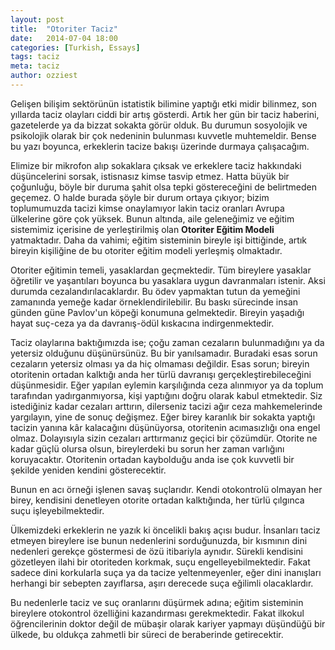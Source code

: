 ```yaml
---
layout: post
title:  "Otoriter Taciz"
date:   2014-07-04 18:00
categories: [Turkish, Essays]
tags: taciz
meta: taciz
author: ozziest
---
```


Gelişen bilişim sektörünün istatistik bilimine yaptığı etki midir bilinmez, son yıllarda taciz olayları ciddi bir artış gösterdi. Artık her gün bir taciz haberini, gazetelerde ya da bizzat sokakta görür olduk. Bu durumun sosyolojik ve psikolojik olarak bir çok nedeninin bulunması kuvvetle muhtemeldir. Bense bu yazı boyunca, erkeklerin tacize bakışı üzerinde durmaya çalışacağım.  

Elimize bir mikrofon alıp sokaklara çıksak ve erkeklere taciz hakkındaki düşüncelerini sorsak, istisnasız kimse tasvip etmez. Hatta büyük bir çoğunluğu, böyle bir duruma şahit olsa tepki göstereceğini de belirtmeden geçemez. O halde burada şöyle bir durum ortaya çıkıyor; bizim toplumumuzda tacizi kimse onaylamıyor lakin taciz oranları Avrupa ülkelerine göre çok yüksek. Bunun altında, aile geleneğimiz ve eğitim sistemimiz içerisine de yerleştirilmiş olan <strong>Otoriter Eğitim Modeli</strong> yatmaktadır. Daha da vahimi; eğitim sisteminin bireyle işi bittiğinde, artık bireyin kişiliğine de bu otoriter eğitim modeli yerleşmiş olmaktadır. 

Otoriter eğitimin temeli, yasaklardan geçmektedir. Tüm bireylere yasaklar öğretilir ve yaşantıları boyunca bu yasaklara uygun davranmaları istenir. Aksi durumda cezalandırılacaklardır. Bu ödev yapmaktan tutun da yemeğini zamanında yemeğe kadar örneklendirilebilir. Bu baskı sürecinde insan günden güne Pavlov'un köpeği konumuna gelmektedir. Bireyin yaşadığı hayat suç-ceza ya da davranış-ödül kıskacına indirgenmektedir.  

Taciz olaylarına baktığımızda ise; çoğu zaman cezaların bulunmadığını ya da yetersiz olduğunu düşünürsünüz. Bu bir yanılsamadır. Buradaki esas sorun cezaların yetersiz olması ya da hiç olmaması değildir. Esas sorun; bireyin otoritenin ortadan kalktığı anda her türlü davranışı gerçekleştirebileceğini düşünmesidir. Eğer yapılan eylemin karşılığında ceza alınmıyor ya da toplum tarafından yadırganmıyorsa, kişi yaptığını doğru olarak kabul etmektedir. Siz istediğiniz kadar cezaları arttırın, dilerseniz tacizi ağır ceza mahkemelerinde yargılayın, yine de sonuç değişmez. Eğer birey karanlık bir sokakta yaptığı tacizin yanına kâr kalacağını düşünüyorsa, otoritenin acımasızlığı ona engel olmaz. Dolayısıyla sizin cezaları arttırmanız geçici bir çözümdür. Otorite ne kadar güçlü olursa olsun, bireylerdeki bu sorun her zaman varlığını koruyacaktır. Otoritenin ortadan kaybolduğu anda ise çok kuvvetli bir şekilde yeniden kendini gösterecektir. 

Bunun en acı örneği işlenen savaş suçlarıdır. Kendi otokontrolü olmayan her birey, kendisini denetleyen otorite ortadan kalktığında, her türlü çılgınca suçu işleyebilmektedir.   

Ülkemizdeki erkeklerin ne yazık ki öncelikli bakış açısı budur. İnsanları taciz etmeyen bireylere ise bunun nedenlerini sorduğunuzda, bir kısmının dini nedenleri gerekçe göstermesi de özü itibariyla aynıdır. Sürekli kendisini gözetleyen ilahi bir otoriteden korkmak, suçu engelleyebilmektedir. Fakat sadece dini korkularla suça ya da tacize yeltenmeyenler, eğer dini inanışları herhangi bir sebepten zayıflarsa, aşırı derecede suça eğilimli olacaklardır.  

Bu nedenlerle taciz ve suç oranlarını düşürmek adına; eğitim sisteminin bireylere otokontrol özelliğini kazandırması gerekmektedir. Fakat ilkokul öğrencilerinin doktor değil de mübaşir olarak kariyer yapmayı düşündüğü bir ülkede, bu oldukça zahmetli bir süreci de beraberinde getirecektir.